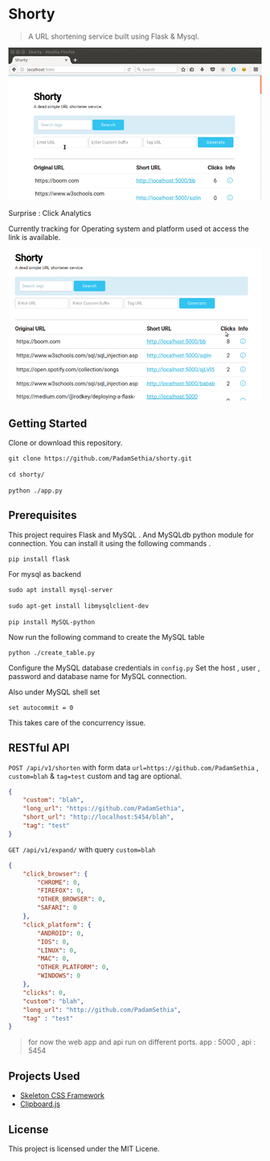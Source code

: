 # Shorty

> A URL shortening service built using Flask & Mysql. 

![Demo image of Shorty](./desc/hero_final.gif)

Surprise : Click Analytics 

Currently tracking for Operating system and platform used ot access the link is available.

![Demo image for analytics](./desc/ana_demo.gif)

## Getting Started

Clone or download this repository.

```
git clone https://github.com/PadamSethia/shorty.git

cd shorty/

python ./app.py
```

## Prerequisites

This project requires Flask and MySQL . 
And MySQLdb python module for connection.
You can install it using the following commands . 

```
pip install flask

```
For mysql as backend

```
sudo apt install mysql-server

sudo apt-get install libmysqlclient-dev

pip install MySQL-python
```

Now run the following command to create the MySQL table 

```
python ./create_table.py
```

Configure the MySQL database credentials in `config.py`
Set the host , user , password and database name for MySQL connection.

Also under MySQL shell set 

```
set autocommit = 0
```

This takes care of the concurrency issue.

## RESTful API


`POST /api/v1/shorten` with form data `url=https://github.com/PadamSethia` , `custom=blah` & `tag=test` custom and tag are optional.


```json
{
    "custom": "blah",
    "long_url": "https://github.com/PadamSethia",
    "short_url": "http://localhost:5454/blah",
    "tag": "test" 
}
```


`GET /api/v1/expand/` with query `custom=blah`


```json
{
    "click_browser": {
        "CHROME": 0,
        "FIREFOX": 0,
        "OTHER_BROWSER": 0,
        "SAFARI": 0
    },
    "click_platform": {
        "ANDROID": 0,
        "IOS": 0,
        "LINUX": 0,
        "MAC": 0,
        "OTHER_PLATFORM": 0,
        "WINDOWS": 0
    },
    "clicks": 0,
    "custom": "blah",
    "long_url": "http://github.com/PadamSethia",
    "tag" : "test"
}
```


>for now the web app and api run on different ports.
>app : 5000 , api : 5454 

## Projects Used
* [Skeleton CSS Framework](http://getskeleton.com)
* [Clipboard.js](https://clipboardjs.com)

## License
This project is licensed under the MIT Licene.
